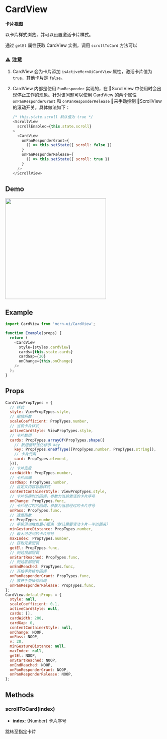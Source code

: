 # CardView

**卡片视图**

以卡片样式浏览，并可以设置激活卡片样式。

通过 `getEl` 属性获取 CardView 实例，调用 `scrollToCard` 方法可以

### ⚠️ 注意

1. CardView 会为卡片添加 `isActiveMcrnUiCardView` 属性，激活卡片值为 `true`，其他卡片是 `false`。
2. CardView 内部是使用 `PanResponder` 实现的，在 ScrollView 中使用时会出现停止工作的现象。针对该问题可以使用 CardView 的两个属性 `onPanResponderGrant` 和 `onPanResponderRelease` 来手动控制 ScrollView 的滚动开关。具体做法如下：

    ```js
    /* this.state.scroll 默认值为 true */
    <ScrollView
      scrollEnabled={this.state.scroll}
    >
      <CardView
        onPanResponderGrant={
          () => this.setState({ scroll: false })
        }
        onPanResponderRelease={
          () => this.setState({ scroll: true })
        }
      />
    </ScrollView>
    ```

## Demo

<image src="http://wx3.sinaimg.cn/mw690/4c8b519dly1fdgvohgt53g20hs0wsaip.gif" width="320" />

## Example

```js
import CardView from 'mcrn-ui/CardView';

function Example(props) {
  return (
    <CardView
      style={styles.cardView}
      cards={this.state.cards}
      cardGap={20}
      onChange={this.onChange}
    />
  );
}
```

## Props

```js
CardViewPropTypes = {
  // 样式
  style: ViewPropTypes.style,
  // 缩放系数
  scaleCoefficient: PropTypes.number,
  // 当前卡片样式
  activeCardStyle: ViewPropTypes.style,
  // 卡片数组
  cards: PropTypes.arrayOf(PropTypes.shape({
    // 数组循环优化标示 key
    key: PropTypes.oneOfType([PropTypes.number, PropTypes.string]),
    // 卡片元素
    card: PropTypes.element,
  })),
  // 卡片宽度
  cardWidth: PropTypes.number,
  // 卡片间隔
  cardGap: PropTypes.number,
  // 自定义内容容器样式
  contentContainerStyle: ViewPropTypes.style,
  // 卡片切换时的回调，参数为当前激活的卡片序号
  onChange: PropTypes.func,
  // 卡片经过时的回调，参数为当前经过的卡片序号
  onPass: PropTypes.func,
  // 速度指数
  v: PropTypes.number,
  // 手势滑动触发最小距离（默认需要滑动卡片一半的距离）
  minGestureDistance: PropTypes.number,
  // 最大可访问的卡片序号
  maxIndex: PropTypes.number,
  // 获取元素回调
  getEl: PropTypes.func,
  // 到达顶部回调
  onStartReached: PropTypes.func,
  // 到达底部回调
  onEndReached: PropTypes.func,
  // 开始手势操作回调
  onPanResponderGrant: PropTypes.func,
  // 放开手势操作回调
  onPanResponderRelease: PropTypes.func,
};
CardView.defaultProps = {
  style: null,
  scaleCoefficient: 0.1,
  activeCardStyle: null,
  cards: [],
  cardWidth: 200,
  cardGap: 0,
  contentContainerStyle: null,
  onChange: NOOP,
  onPass: NOOP,
  v: 20,
  minGestureDistance: null,
  maxIndex: null,
  getEl: NOOP,
  onStartReached: NOOP,
  onEndReached: NOOP,
  onPanResponderGrant: NOOP,
  onPanResponderRelease: NOOP,
};
```

## Methods

### scrollToCard(index)

- **index**: {Number} 卡片序号

跳转至指定卡片
